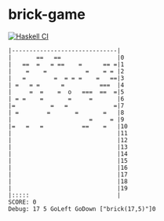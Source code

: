# brick-game

[![Haskell CI](https://github.com/solidsnakedev/brick-game/actions/workflows/haskell.yml/badge.svg)](https://github.com/solidsnakedev/brick-game/actions/workflows/haskell.yml)
```
|------------------------------|
|       ==   ==                |0
|   ==  =   = ==    =      == =|1
|    =    =           =    = = |2
|   =        =  = = =    =   ==|3
| =   = =      =          ===  |4
|     =  =    =  o   ===  ==  =|5
| = =    =       =     =       |6
|=          =   =             =|7
| =        =       =       =   |8
|                      =     = |9
|=   =   =           ==    =   |10
|                              |11
|                              |12
|                              |13
|                              |14
|                              |15
|                              |16
|                              |17
|                              |18
|                              |19
|:::::                         |
SCORE: 0
Debug: 17 5 GoLeft GoDown ["brick(17,5)"]0
```